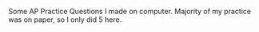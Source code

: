 Some AP Practice Questions I made on computer. Majority of my practice was on paper, so I only did 5 here.
